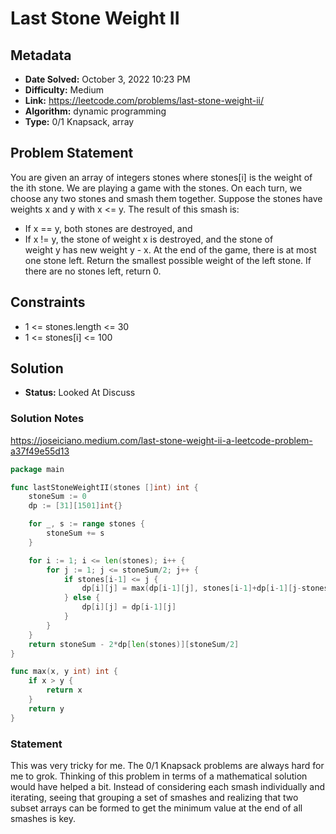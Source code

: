 # Last Stone Weight II

## Metadata

- **Date Solved:** October 3, 2022 10:23 PM
- **Difficulty:** Medium
- **Link:** https://leetcode.com/problems/last-stone-weight-ii/
- **Algorithm:** dynamic programming
- **Type:** 0/1 Knapsack, array

## Problem Statement

You are given an array of integers stones where stones[i] is the weight of the ith stone.
We are playing a game with the stones. On each turn, we choose any two stones and smash them together. Suppose the stones have weights x and y with x <= y. The result of this smash is:
- If x == y, both stones are destroyed, and
- If x != y, the stone of weight x is destroyed, and the stone of weight y has new weight y - x.
At the end of the game, there is at most one stone left.
Return the smallest possible weight of the left stone. If there are no stones left, return 0.

## Constraints

- 1 <= stones.length <= 30
- 1 <= stones[i] <= 100

## Solution

- **Status:** Looked At Discuss

### Solution Notes

https://joseiciano.medium.com/last-stone-weight-ii-a-leetcode-problem-a37f49e55d13


```go
package main

func lastStoneWeightII(stones []int) int {
	stoneSum := 0
	dp := [31][1501]int{}

	for _, s := range stones {
		stoneSum += s
	}

	for i := 1; i <= len(stones); i++ {
		for j := 1; j <= stoneSum/2; j++ {
			if stones[i-1] <= j {
				dp[i][j] = max(dp[i-1][j], stones[i-1]+dp[i-1][j-stones[i-1]])
			} else {
				dp[i][j] = dp[i-1][j]
			}
		}
	}
	return stoneSum - 2*dp[len(stones)][stoneSum/2]
}

func max(x, y int) int {
	if x > y {
		return x
	}
	return y
}
```

### Statement

This was very tricky for me. The 0/1 Knapsack problems are always hard for me to grok. Thinking of this problem in terms of a mathematical solution would have helped a bit. Instead of considering each smash individually and iterating, seeing that grouping a set of smashes and realizing that two subset arrays can be formed to get the minimum value at the end of all smashes is key.
